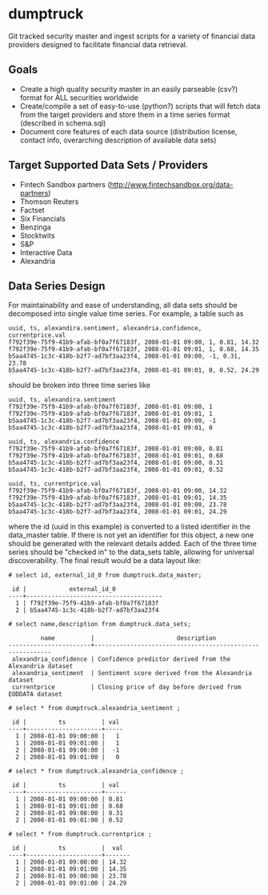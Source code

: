# dumptruck
Git tracked security master and ingest scripts for a variety of financial data providers designed to facilitate financial data retrieval.

## Goals
- Create a high quality security master in an easily parseable (csv?) format for ALL securities worldwide
- Create/compile a set of easy-to-use (python?) scripts that will fetch data from the target providers and store them in a time series format (described in schema.sql)
- Document core features of each data source (distribution license, contact info, overarching description of available data sets)

## Target Supported Data Sets / Providers
- Fintech Sandbox partners (http://www.fintechsandbox.org/data-partners)
- Thomson Reuters
- Factset
- Six Financials
- Benzinga
- Stocktwits
- S&P
- Interactive Data
- Alexandria

## Data Series Design

For maintainability and ease of understanding, all data sets should be decomposed into single value time series. For example, a table such as 
```
uuid, ts, alexandira.sentiment, alexandria.confidence, currentprice.val
f792f39e-75f9-41b9-afab-bf0a7f67183f, 2008-01-01 09:00, 1, 0.81, 14.32
f792f39e-75f9-41b9-afab-bf0a7f67183f, 2008-01-01 09:01, 1, 0.68, 14.35
b5aa4745-1c3c-418b-b2f7-ad7bf3aa23f4, 2008-01-01 09:00, -1, 0.31, 23.78
b5aa4745-1c3c-418b-b2f7-ad7bf3aa23f4, 2008-01-01 09:01, 0, 0.52, 24.29
```
should be broken into three time series like
```
uuid, ts, alexandira.sentiment
f792f39e-75f9-41b9-afab-bf0a7f67183f, 2008-01-01 09:00, 1
f792f39e-75f9-41b9-afab-bf0a7f67183f, 2008-01-01 09:01, 1
b5aa4745-1c3c-418b-b2f7-ad7bf3aa23f4, 2008-01-01 09:00, -1
b5aa4745-1c3c-418b-b2f7-ad7bf3aa23f4, 2008-01-01 09:01, 0

uuid, ts, alexandria.confidence
f792f39e-75f9-41b9-afab-bf0a7f67183f, 2008-01-01 09:00, 0.81
f792f39e-75f9-41b9-afab-bf0a7f67183f, 2008-01-01 09:01, 0.68
b5aa4745-1c3c-418b-b2f7-ad7bf3aa23f4, 2008-01-01 09:00, 0.31
b5aa4745-1c3c-418b-b2f7-ad7bf3aa23f4, 2008-01-01 09:01, 0.52

uuid, ts, currentprice.val
f792f39e-75f9-41b9-afab-bf0a7f67183f, 2008-01-01 09:00, 14.32
f792f39e-75f9-41b9-afab-bf0a7f67183f, 2008-01-01 09:01, 14.35
b5aa4745-1c3c-418b-b2f7-ad7bf3aa23f4, 2008-01-01 09:00, 23.78
b5aa4745-1c3c-418b-b2f7-ad7bf3aa23f4, 2008-01-01 09:01, 24.29
```
where the id (uuid in this example) is converted to a listed identifier in the data_master table. If there is not yet an identifier for this object, a new one should be generated with the relevant details added. Each of the three time series should be "checked in" to the data_sets table, allowing for universal discoverability. The final result would be a data layout like:
```
# select id, external_id_0 from dumptruck.data_master;

 id |            external_id_0             
----+--------------------------------------
  1 | f792f39e-75f9-41b9-afab-bf0a7f67183f
  2 | b5aa4745-1c3c-418b-b2f7-ad7bf3aa23f4

# select name,description from dumptruck.data_sets;

         name          |                       description                        
-----------------------+----------------------------------------------------------
 alexandria_confidence | Confidence predictor derived from the Alexandria dataset
 alexandria_sentiment  | Sentiment score derived from the Alexandria dataset
 currentprice          | Closing price of day before derived from EODDATA dataset

# select * from dumptruck.alexandria_sentiment ;

 id |         ts          | val 
----+---------------------+-----
  1 | 2008-01-01 09:00:00 |   1
  1 | 2008-01-01 09:01:00 |   1
  2 | 2008-01-01 09:00:00 |  -1
  2 | 2008-01-01 09:01:00 |   0

# select * from dumptruck.alexandria_confidence ;

 id |         ts          | val  
----+---------------------+------
  1 | 2008-01-01 09:00:00 | 0.81
  1 | 2008-01-01 09:01:00 | 0.68
  2 | 2008-01-01 09:00:00 | 0.31
  2 | 2008-01-01 09:01:00 | 0.52
  
# select * from dumptruck.currentprice ;

 id |         ts          |  val  
----+---------------------+-------
  1 | 2008-01-01 09:00:00 | 14.32
  1 | 2008-01-01 09:01:00 | 14.35
  2 | 2008-01-01 09:00:00 | 23.78
  2 | 2008-01-01 09:01:00 | 24.29
```
